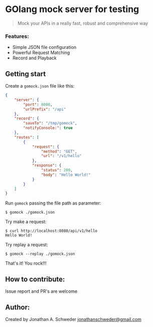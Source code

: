 # GOlang mock server for testing
> Mock your APIs in a really fast, robust and comprehensive way

### Features:
 - Simple JSON file configuration
 - Powerful Request Matching
 - Record and Playback

Getting start
---

Create a ``gomock.json`` file like this:
```json
{
	"server": {
		"port": 8080,
		"urlPrefix": "/api"
	},
	"record": {
		"saveTo": "/tmp/gomock",
		"notifyConsole:": true
	},
	"routes": [
		{
			"request": {
				"method": "GET",
				"url": "/v1/hello"
			},
			"response": {
				"status": 200,
				"body": "Hello World!"
			}
		}
	]
}
```

Run ``gomock`` passing the file path as parameter:
```shell
$ gomock ./gomock.json
```

Try make a request:
```shell
$ curl http://localhost:8080/api/v1/hello
Hello World!
```

Try replay a request:
```shell
$ gomock --replay ./gomock.json
```

That's it! You rock!!!

How to contribute:
---

Issue report and PR's are welcome

Author:
---
Created by Jonathan A. Schweder <jonathanschweder@gmail.com>
